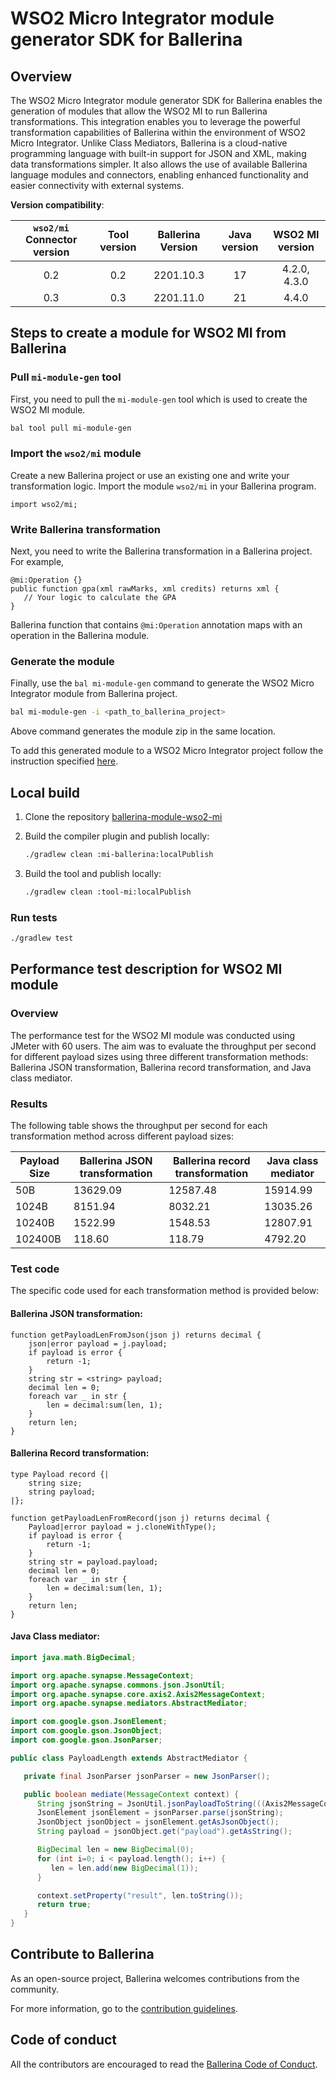 # WSO2 Micro Integrator module generator SDK for Ballerina

## Overview

The WSO2 Micro Integrator module generator SDK for Ballerina enables the generation of modules that allow the WSO2 MI to run Ballerina transformations.
This integration enables you to leverage the powerful transformation capabilities of Ballerina within
the environment of WSO2 Micro Integrator. Unlike Class Mediators, Ballerina is a cloud-native programming language with 
built-in support for JSON and XML, making data transformations simpler. It also allows the use of available Ballerina language 
modules and connectors, enabling enhanced functionality and easier connectivity with external systems.

**Version compatibility**:

**`wso2/mi` Connector version**|**Tool version**|**Ballerina Version**|**Java version**|**WSO2 MI version**|
:-----:|:-----:|:-----:|:-----:|:-----:
0.2| 0.2| 2201.10.3| 17| 4.2.0, 4.3.0
0.3| 0.3| 2201.11.0| 21| 4.4.0

## Steps to create a module for WSO2 MI from Ballerina

### Pull `mi-module-gen` tool

First, you need to pull the `mi-module-gen` tool which is used to create the WSO2 MI module.

```bash
bal tool pull mi-module-gen
```

### Import the `wso2/mi` module

Create a new Ballerina project or use an existing one and write your transformation logic.
Import the module `wso2/mi` in your Ballerina program.

```ballerina
import wso2/mi;
```

### Write Ballerina transformation

Next, you need to write the Ballerina transformation in a Ballerina project.
For example,

```ballerina
@mi:Operation {}
public function gpa(xml rawMarks, xml credits) returns xml {
   // Your logic to calculate the GPA
}
```

Ballerina function that contains `@mi:Operation` annotation maps with an operation in the Ballerina module.

### Generate the module

Finally, use the `bal mi-module-gen` command to generate the WSO2 Micro Integrator module from Ballerina project.

```bash
bal mi-module-gen -i <path_to_ballerina_project>
```

Above command generates the module zip in the same location.

To add this generated module to a WSO2 Micro Integrator project follow the instruction specified [here](https://mi.docs.wso2.com/en/latest/develop/creating-artifacts/adding-connectors/).

## Local build

1. Clone the repository [ballerina-module-wso2-mi](https://github.com/wso2-extensions/ballerina-module-wso2-mi.git)

2. Build the compiler plugin and publish locally:

   ```bash
   ./gradlew clean :mi-ballerina:localPublish
   ```

3. Build the tool and publish locally:

   ```bash
   ./gradlew clean :tool-mi:localPublish 
   ```

### Run tests

   ```bash
   ./gradlew test
   ```

## Performance test description for WSO2 MI module

### Overview

The performance test for the WSO2 MI module was conducted using JMeter with 60 users. 
The aim was to evaluate the throughput per second for different payload sizes using 
three different transformation methods: Ballerina JSON transformation, Ballerina record transformation, 
and Java class mediator.

### Results

The following table shows the throughput per second for each transformation method across different payload sizes:

| Payload Size | Ballerina JSON transformation | Ballerina record transformation | Java class mediator |
|--------------|-------------------------------|---------------------------------|---------------------|
| 50B          | 13629.09                      | 12587.48                        | 15914.99            |
| 1024B        | 8151.94                       | 8032.21                         | 13035.26            |
| 10240B       | 1522.99                       | 1548.53                         | 12807.91            |
| 102400B      | 118.60                        | 118.79                          | 4792.20             |

### Test code
The specific code used for each transformation method is provided below:

#### Ballerina JSON transformation:

```ballerina
function getPayloadLenFromJson(json j) returns decimal {
    json|error payload = j.payload;
    if payload is error {
        return -1;
    }
    string str = <string> payload;
    decimal len = 0;
    foreach var _ in str {
        len = decimal:sum(len, 1);
    }
    return len;
}
```

#### Ballerina Record transformation:

```ballerina
type Payload record {|
    string size;
    string payload;
|};

function getPayloadLenFromRecord(json j) returns decimal {
    Payload|error payload = j.cloneWithType();
    if payload is error {
        return -1;
    }
    string str = payload.payload;
    decimal len = 0;
    foreach var _ in str {
        len = decimal:sum(len, 1);
    }
    return len;
}
```

#### Java Class mediator:

```Java
import java.math.BigDecimal;

import org.apache.synapse.MessageContext;
import org.apache.synapse.commons.json.JsonUtil;
import org.apache.synapse.core.axis2.Axis2MessageContext;
import org.apache.synapse.mediators.AbstractMediator;

import com.google.gson.JsonElement;
import com.google.gson.JsonObject;
import com.google.gson.JsonParser;

public class PayloadLength extends AbstractMediator {

   private final JsonParser jsonParser = new JsonParser();

   public boolean mediate(MessageContext context) {
      String jsonString = JsonUtil.jsonPayloadToString(((Axis2MessageContext) context).getAxis2MessageContext());
      JsonElement jsonElement = jsonParser.parse(jsonString);
      JsonObject jsonObject = jsonElement.getAsJsonObject();
      String payload = jsonObject.get("payload").getAsString();

      BigDecimal len = new BigDecimal(0);
      for (int i=0; i < payload.length(); i++) {
         len = len.add(new BigDecimal(1));
      }

      context.setProperty("result", len.toString());
      return true;
   }
}
```

## Contribute to Ballerina

As an open-source project, Ballerina welcomes contributions from the community.

For more information, go to the [contribution guidelines](https://github.com/ballerina-platform/ballerina-lang/blob/master/CONTRIBUTING.md).

## Code of conduct

All the contributors are encouraged to read the [Ballerina Code of Conduct](https://ballerina.io/code-of-conduct).
